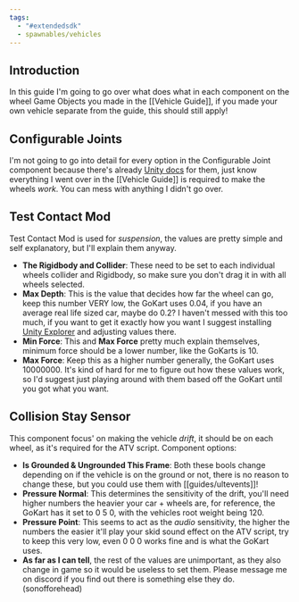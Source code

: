 ```yaml
---
tags:
  - "#extendedsdk"
  - spawnables/vehicles
---
```


## Introduction
In this guide I'm going to go over what does what in each component on the wheel Game Objects you made in the [[Vehicle Guide]], if you made your own vehicle separate from the guide, this should still apply! 

## Configurable Joints
I'm not going to go into detail for every option in the Configurable Joint component because there's already [Unity docs](https://docs.unity3d.com/Manual/class-ConfigurableJoint.html) for them, just know everything I went over in the [[Vehicle Guide]] is required to make the wheels *work*. You can mess with anything I didn't go over.

## Test Contact Mod
Test Contact Mod is used for *suspension*, the values are pretty simple and self explanatory, but I'll explain them anyway.
- **The Rigidbody and Collider**: These need to be set to each individual wheels collider and Rigidbody, so make sure you don't drag it in with all wheels selected.
- **Max Depth**: This is the value that decides how far the wheel can go, keep this number VERY low, the GoKart uses 0.04, if you have an average real life sized car, maybe do 0.2? I haven't messed with this too much, if you want to get it exactly how you want I suggest installing [Unity Explorer](https://github.com/sinai-dev/UnityExplorer) and adjusting values there. 
- **Min Force**: This and **Max Force** pretty much explain themselves, minimum force should be a lower number, like the GoKarts is 10.
- **Max Force**: Keep this as a higher number generally, the GoKart uses 10000000. It's kind of hard for me to figure out how these values work, so I'd suggest just playing around with them based off the GoKart until you got what you want.

## Collision Stay Sensor
This component focus' on making the vehicle *drift*, it should be on each wheel, as it's required for the ATV script.
Component options:
- **Is Grounded & Ungrounded This Frame**: Both these bools change depending on if the vehicle is on the ground or not, there is no reason to change these, but you could use them with [[guides/ultevents]]!
- **Pressure Normal**: This determines the sensitivity of the drift, you'll need higher numbers the heavier your car + wheels are, for reference, the GoKart has it set to 0 5 0, with the vehicles root weight being 120.
- **Pressure Point**: This seems to act as the *audio* sensitivity, the higher the numbers the easier it'll play your skid sound effect on the ATV script, try to keep this very low, even 0 0 0 works fine and is what the GoKart uses.
- **As far as I can tell**, the rest of the values are unimportant, as they also change in game so it would be useless to set them. Please message me on discord if you find out there is something else they do. (sonofforehead)